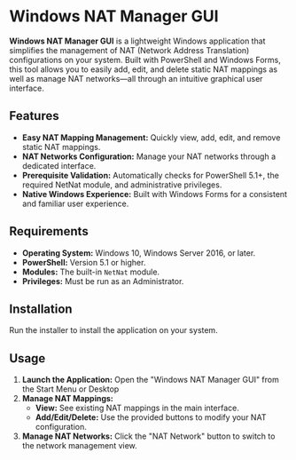 # Windows NAT Manager GUI

**Windows NAT Manager GUI** is a lightweight Windows application that simplifies the management of NAT (Network Address Translation) configurations on your system. Built with PowerShell and Windows Forms, this tool allows you to easily add, edit, and delete static NAT mappings as well as manage NAT networks—all through an intuitive graphical user interface.

## Features

- **Easy NAT Mapping Management:** Quickly view, add, edit, and remove static NAT mappings.
- **NAT Networks Configuration:** Manage your NAT networks through a dedicated interface.
- **Prerequisite Validation:** Automatically checks for PowerShell 5.1+, the required NetNat module, and administrative privileges.
- **Native Windows Experience:** Built with Windows Forms for a consistent and familiar user experience.

## Requirements

- **Operating System:** Windows 10, Windows Server 2016, or later.
- **PowerShell:** Version 5.1 or higher.
- **Modules:** The built-in `NetNat` module.
- **Privileges:** Must be run as an Administrator.

## Installation

Run the installer to install the application on your system.

## Usage

1. **Launch the Application:** Open the "Windows NAT Manager GUI" from the Start Menu or Desktop
2. **Manage NAT Mappings:**  
   - **View:** See existing NAT mappings in the main interface.
   - **Add/Edit/Delete:** Use the provided buttons to modify your NAT configuration.
3. **Manage NAT Networks:** Click the "NAT Network" button to switch to the network management view.
